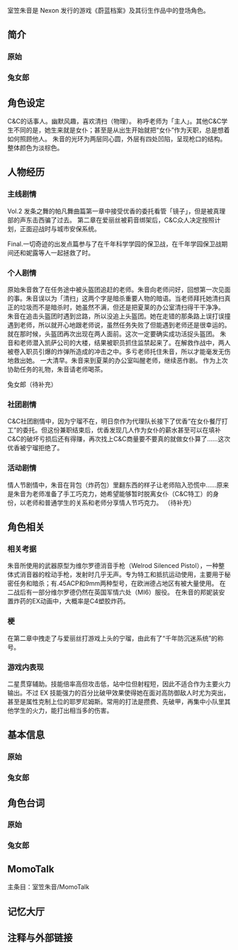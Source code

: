 室笠朱音是 Nexon 发行的游戏《蔚蓝档案》及其衍生作品中的登场角色。

## 简介

### 原始

### 兔女郎

## 角色设定
C&C的话事人。幽默风趣，喜欢清扫（物理）。
称呼老师为「主人」。其他C&C学生不同的是，她生来就是女仆；甚至是从出生开始就把“女仆”作为天职，总是想着如何照顾他人。
朱音的光环为两层同心圆，外层有四处凹陷，呈现枪口的结构。整体颜色为淡棕色。

## 人物经历

### 主线剧情
Vol.2 发条之舞的帕凡舞曲篇第一章中接受优香的委托看管「镜子」，但是被真理部的声东击西骗了过去。
第二章在爱丽丝被莉音绑架后，C&C众人决定按照计划，正面迎战时与城市安保系统。

Final.一切奇迹的出发点篇参与了在千年科学学园的保卫战，在千年学园保卫战期间还和妮露等人一起拯救了时。

### 个人剧情
原始朱音救了在任务途中被头盔团追赶的老师。朱音向老师问好，回想第一次见面的事。朱音误以为「清扫」这两个字是暗杀重要人物的暗语。当老师拜托她清扫真正的垃圾而不是暗杀时，她虽然不满，但还是把夏莱的办公室清扫得干干净净。
朱音在追击头盔团时遇到岔路，所以没追上头盔团。她在走错的那条路上误打误撞遇到老师，所以就开心地跟老师说，虽然任务失败了但能遇到老师还是很幸运的。就在那时候，头盔团再次出现在两人面前。这次一定要确实成功活捉头盔团。
朱音和老师潜入凯萨公司的大楼，结果被职员抓住监禁起来了。在解救作战中，两人被卷入职员引爆的炸弹所造成的冲击之中。多亏老师托住朱音，所以才能毫发无伤地救出她。
一大清早。朱音来到夏莱的办公室叫醒老师，继续恶作剧。
作为上次协助任务的礼物，朱音请老师喝茶。

兔女郎（待补充）

### 社团剧情
C&C社团剧情中，因为宁瑠不在，明日奈作为代理队长接下了优香“在女仆餐厅打工”的委托。但这份兼职结束后，优香发现几人作为女仆的薪水甚至可以在填补C&C的破坏亏损后还有得赚，再次找上C&C商量要不要真的就做女仆算了……这次优香被宁瑠拒绝了。

### 活动剧情
情人节剧情中，朱音在背包（炸药包）里翻东西的样子让老师陷入恐慌中……原来是朱音为老师准备了手工巧克力，她希望能够暂时脱离女仆（C&C特工）的身份，以老师和普通学生的关系和老师分享情人节巧克力。
（待补充）

## 角色相关

### 相关考据

朱音所使用的武器原型为维尔罗德消音手枪（Welrod Silenced Pistol），一种整体式消音器的栓动手枪，发射时几乎无声。专为特工和抵抗运动使用，主要用于秘密任务和暗杀；有.45ACP和9mm两种型号，在欧洲德占地区有被大量使用。
在二战后有一部分维尔罗德仍然在英国军情六处（MI6）服役。
在朱音的邦妮装安置炸药的EX动画中，大概率是C4塑胶炸药。

### 梗
在第二章中拽走了与爱丽丝打游戏上头的宁瑠，由此有了“千年防沉迷系统”的称号。

### 游戏内表现
二星贯穿辅助。技能倍率高但攻击低，站中位但射程短，因此不适合作为主要火力输出。不过 EX 技能强力的百分比破甲效果使得她在面对高防御敌人时尤为突出，甚至是属性克制上位的耶罗尼姆斯。常用的打法是攒费、先破甲，再集中小队里其他学生的火力，能打出相当多的伤害。

## 基本信息

### 原始

### 兔女郎

## 角色台词

### 原始

### 兔女郎

## MomoTalk
主条目：室笠朱音/MomoTalk

## 记忆大厅

		

## 注释与外部链接